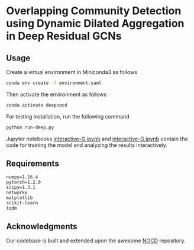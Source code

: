# Overlapping Community Detection using Dynamic Dilated Aggregation in Deep Residual GCNs



## Usage
<!-- The main algorithm and other utilities are implemented in the `nocd` package that can be installed as
```bash
python setup.py install
``` -->

Create a virtual environment in Miniconda3 as follows
```bash
conda env create -f environment.yaml
```
Then activate the environment as follows
```bash
conda activate deepnocd
```
For testing installation, run the following command
```bash
python run-deep.py
```

Jupyter notebooks [interactive-G.ipynb](interactive-deep-G.ipynb) and [interactive-G.ipynb](interactive-deep-G.ipynb) contain the code for training the model and analyzing the results interactively.




## Requirements
```
numpy=1.16.4
pytorch=1.2.0
scipy=1.3.1
networkx
matplotlib
scikit-learn
tqdm
```


<!-- ## Cite
Please cite our paper if you use the code or the datasets in your own work
```
@article{
    muttakin2022dynaResGCNOverlapping,
    title={Overlapping Community Detection with Graph Neural Networks},
    author={Oleksandr Shchur and Stephan G\"{u}nnemann},
    journal={Deep Learning on Graphs Workshop, KDD},
    year={2022},
}
``` -->

## Acknowledgments ##
Our codebase is built and extended upon the awesome [NOCD](https://github.com/shchur/overlapping-community-detection) repository.
